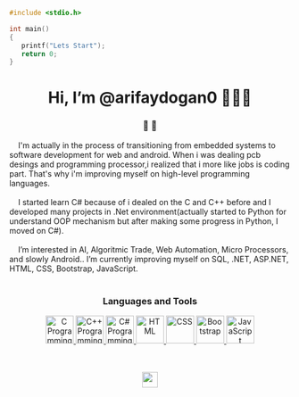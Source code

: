 ````C
#include <stdio.h>

int main()
{
   printf("Lets Start");
   return 0;
}
````
<div align="center"><h1>Hi, I’m @arifaydogan0 👋👋👋</h1></div>

<div align="center"><h3>👀  👀</h3> </div>
&nbsp; &nbsp; I'm actually in the process of transitioning from embedded systems to software development for web and android. When i was dealing pcb desings and programming processor,i realized that i more like jobs is  coding part. That's why i'm improving myself on high-level programming languages.<br><br>
&nbsp; &nbsp; I started learn C# because of i dealed on the C and C++ before and I developed many projects in .Net environment(actually started to Python for understand OOP mechanism but after making some progress in Python, I moved on C#).<br><br>
&nbsp; &nbsp; I’m interested in AI, Algoritmic Trade, Web Automation, Micro Processors, and slowly Android.. I’m currently improving myself on SQL, .NET, ASP.NET, HTML, CSS, Bootstrap, JavaScript.  <br><br>

<div align="center"><h3>Languages and Tools</h3> </div>
<p align="center">
  <a href="https://en.wikipedia.org/wiki/C_(programming_language)" target="_blank">
     <img width="50" height="50" src="https://user-images.githubusercontent.com/96810885/175339224-6a74573d-58ed-4ee2-908a-0cb4fec1b0b1.png" title="C Programming">
  </a>
  <a href="https://en.wikipedia.org/wiki/C%2B%2B" target="_blank">
     <img width="50" height="50" src="https://user-images.githubusercontent.com/96810885/175337258-86018857-b223-4cb8-870d-f35627f2f344.png" title="C++ Programming">
  </a>
  <a href="https://en.wikipedia.org/wiki/C_Sharp_(programming_language)" target="_blank">
     <img width="50" height="50" src="https://user-images.githubusercontent.com/96810885/175336345-2b4a8f69-9f49-44aa-8545-6402066addcb.png" title="C# Programming">
  </a>
  <a href="https://en.wikipedia.org/wiki/HTML" target="_blank">
     <img width="50" height="50" src="https://user-images.githubusercontent.com/96810885/175404548-27e21e88-e925-429d-bdee-08e0593796bd.png" title="HTML">
  </a>
  <a href="https://en.wikipedia.org/wiki/CSS" target="_blank">
     <img width="50" height="50" src="https://user-images.githubusercontent.com/96810885/175404556-aa919a7c-546f-4fd9-b7d1-69da6d56211f.png" title="CSS">
  </a>
  <a href="https://en.wikipedia.org/wiki/Bootstrap_(front-end_framework)" target="_blank">
     <img width="50" height="50" src="https://user-images.githubusercontent.com/96810885/175402531-3fc6c771-2c2a-4201-9827-4bdb457e85da.png" title="Bootstrap">
  </a>
  <a href="https://en.wikipedia.org/wiki/JavaScript" target="_blank">
     <img width="50" height="50" src="https://user-images.githubusercontent.com/96810885/175402569-fba47b12-83dc-4e64-a494-83b2067a2d35.png" title="JavaScript">
  </a>
</p>
<p align="center">
  <br><br>
   <img width="auto" height="28" src="https://komarev.com/ghpvc/?username=arifaydogan0">
</p>


<!---
![C logo](https://user-images.githubusercontent.com/96810885/175339224-6a74573d-58ed-4ee2-908a-0cb4fec1b0b1.png)
![c++ logo](https://user-images.githubusercontent.com/96810885/175337258-86018857-b223-4cb8-870d-f35627f2f344.png)
![c# logo](https://user-images.githubusercontent.com/96810885/175336345-2b4a8f69-9f49-44aa-8545-6402066addcb.png)
![HTML logo](https://user-images.githubusercontent.com/96810885/175404548-27e21e88-e925-429d-bdee-08e0593796bd.png)
![Css logo](https://user-images.githubusercontent.com/96810885/175404556-aa919a7c-546f-4fd9-b7d1-69da6d56211f.png)
![bootstrap logo](https://user-images.githubusercontent.com/96810885/175402531-3fc6c771-2c2a-4201-9827-4bdb457e85da.png)
![javascript logo](https://user-images.githubusercontent.com/96810885/175402569-fba47b12-83dc-4e64-a494-83b2067a2d35.png)

--->
<!---
arifaydogan0/arifaydogan0 is a ✨ special ✨ repository because its `README.md` (this file) appears on your GitHub profile.
You can click the Preview link to take a look at your changes.
--->

